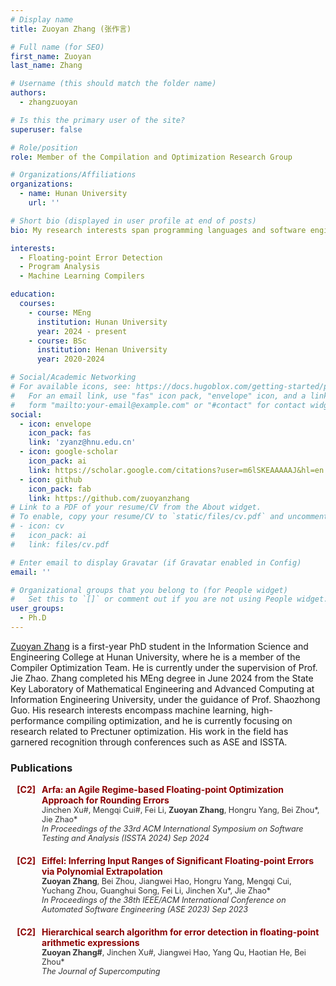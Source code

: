 ```yaml
---
# Display name
title: Zuoyan Zhang (张作言)

# Full name (for SEO)
first_name: Zuoyan
last_name: Zhang

# Username (this should match the folder name)
authors:
  - zhangzuoyan

# Is this the primary user of the site?
superuser: false

# Role/position
role: Member of the Compilation and Optimization Research Group

# Organizations/Affiliations
organizations:
  - name: Hunan University
    url: ''

# Short bio (displayed in user profile at end of posts)
bio: My research interests span programming languages and software engineering.

interests:
  - Floating-point Error Detection
  - Program Analysis
  - Machine Learning Compilers

education:
  courses:
    - course: MEng
      institution: Hunan University
      year: 2024 - present
    - course: BSc
      institution: Henan University
      year: 2020-2024

# Social/Academic Networking
# For available icons, see: https://docs.hugoblox.com/getting-started/page-builder/#icons
#   For an email link, use "fas" icon pack, "envelope" icon, and a link in the
#   form "mailto:your-email@example.com" or "#contact" for contact widget.
social:
  - icon: envelope
    icon_pack: fas
    link: 'zyanz@hnu.edu.cn'
  - icon: google-scholar
    icon_pack: ai
    link: https://scholar.google.com/citations?user=m6lSKEAAAAAJ&hl=en
  - icon: github
    icon_pack: fab
    link: https://github.com/zuoyanzhang
# Link to a PDF of your resume/CV from the About widget.
# To enable, copy your resume/CV to `static/files/cv.pdf` and uncomment the lines below.
# - icon: cv
#   icon_pack: ai
#   link: files/cv.pdf

# Enter email to display Gravatar (if Gravatar enabled in Config)
email: ''

# Organizational groups that you belong to (for People widget)
#   Set this to `[]` or comment out if you are not using People widget.
user_groups:
  - Ph.D
---
```


[Zuoyan Zhang](https://zuoyanzhang.github.io) is a first-year PhD student in the Information Science and Engineering College at Hunan University, where he is a member of the Compiler Optimization Team. He is currently under the supervision of Prof. Jie Zhao. Zhang completed his MEng degree in June 2024 from the State Key Laboratory of Mathematical Engineering and Advanced Computing at Information Engineering University, under the guidance of Prof. Shaozhong Guo. His research interests encompass machine learning, high-performance compiling optimization, and he is currently focusing on research related to Prectuner optimization. His work in the field has garnered recognition through conferences such as ASE and ISSTA.


### Publications

<div style="margin-bottom: 20px;">
    <div style="color: #8B0000; font-weight: bold; margin-bottom: 5px; display: flex;">
        <div style="min-width: 40px; text-align: right; margin-right: 10px;">[C2]</div>
        <div style="flex: 1;">
            Arfa: an Agile Regime-based Floating-point Optimization Approach for Rounding Errors<br>
            <span style="color: #333; font-size: 0.9em; font-weight: lighter;">
                Jinchen Xu#, Mengqi Cui#, Fei Li, <strong>Zuoyan Zhang</strong>, Hongru Yang, Bei Zhou*, Jie Zhao* <br>
                <em>In Proceedings of the 33rd ACM International Symposium on Software Testing and Analysis (ISSTA 2024) Sep 2024</em>
            </span>
        </div>
    </div>
</div>

<div style="margin-bottom: 20px;">
    <div style="color: #8B0000; font-weight: bold; margin-bottom: 5px; display: flex;">
        <div style="min-width: 40px; text-align: right; margin-right: 10px;">[C2]</div>
        <div style="flex: 1;">
            Eiffel: Inferring Input Ranges of Significant Floating-point Errors via Polynomial Extrapolation<br>
            <span style="color: #333; font-size: 0.9em; font-weight: lighter;">
                <strong>Zuoyan Zhang</strong>, Bei Zhou, Jiangwei Hao, Hongru Yang, Mengqi Cui, Yuchang Zhou, Guanghui Song, Fei Li, Jinchen Xu*, Jie Zhao* <br>
                <em>In Proceedings of the 38th IEEE/ACM International Conference on Automated Software Engineering (ASE 2023) Sep 2023 </em>
            </span>
        </div>
    </div>
</div>

<div style="margin-bottom: 20px;">
    <div style="color: #8B0000; font-weight: bold; margin-bottom: 5px; display: flex;">
        <div style="min-width: 40px; text-align: right; margin-right: 10px;">[C2]</div>
        <div style="flex: 1;">
            Hierarchical search algorithm for error detection in floating-point arithmetic expressions<br>
            <span style="color: #333; font-size: 0.9em; font-weight: lighter;">
                <strong>Zuoyan Zhang#</strong>, Jinchen Xu#, Jiangwei Hao, Yang Qu, Haotian He, Bei Zhou*<br>
                <em>The Journal of Supercomputing</em>
            </span>
        </div>
    </div>
</div>